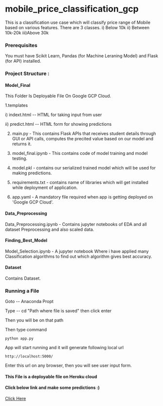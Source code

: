 # mobile_price_classification_gcp

This is a classification use case which will classify price range of Mobile based on various features.
There are 3 classes.   i) Below 10k    ii) Between 10k-20k    iii)Above 30k

### Prerequisites
You must have Scikit Learn, Pandas (for Machine Leraning Model) and Flask (for API) installed.

### Project Structure :

#### Model_Final

This Folder Is Deployable File On Google GCP Cloud.

1.templates

i) indext.html -- HTML for taking input from user

ii) predict.html -- HTML form for showing predictions

2. main.py - This contains Flask APIs that receives student details through GUI or API calls, computes the precited value based on our model and returns it.

3. model_final.ipynb - This contains code of model training and model testing.

4. model.pkl - contains our serialized trained model which will be used for making predictions.

5. requirements.txt - contains name of libraries which will get installed while deployment of application.

6. app.yaml - A mandatory file required when app is getting deployed on 'Google GCP Cloud'.

#### Data_Preprocessing

Data_Preprocessing.ipynb - Contains jupyter notebooks of EDA and all dataset Preprocessing and also scaled data.

#### Finding_Best_Model

Model_Selection.ipynb - A jupyter notebook Where i have applied many Classification algorithms to find out which algorithm gives best accuracy.

#### Dataset

Contains Dataset.

### Running a File

Goto -- Anaconda Propt

Type -- cd "Path where file is saved"  then click enter

Then you will be on that path

Then type command
~~~
python app.py
~~~

App will start running and it will generate following local url

~~~
http://localhost:5000/
~~~

Enter this url on any browser, then you will see user input form.


#### This File is a deployable file on Heroku cloud

#### Click below link and make some predictions :)

[Click Here](https://mobile-price-prediction.el.r.appspot.com/)


